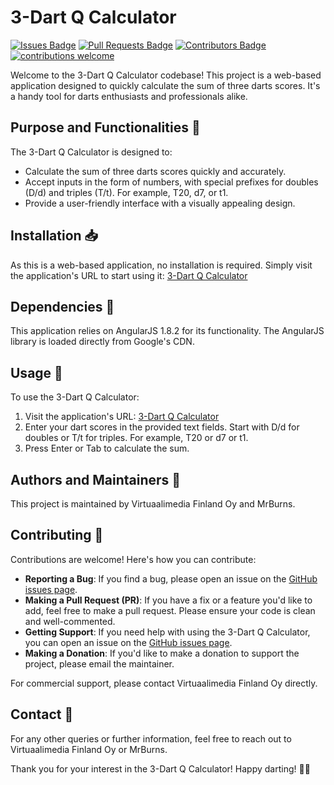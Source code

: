 # 3-Dart Q Calculator

[![Issues Badge](https://img.shields.io/github/issues/paloj/3dartCalculator)](https://github.com/paloj/3dartCalculator/issues)
[![Pull Requests Badge](https://img.shields.io/github/issues-pr/paloj/3dartCalculator)](https://github.com/paloj/3dartCalculator/pulls)
[![Contributors Badge](https://img.shields.io/github/contributors/paloj/3dartCalculator)](https://github.com/paloj/3dartCalculator/graphs/contributors)
[![contributions welcome](https://img.shields.io/badge/contributions-welcome-brightgreen.svg?style=flat)](https://github.com/dwyl/esta/issues)

Welcome to the 3-Dart Q Calculator codebase! This project is a web-based application designed to quickly calculate the sum of three darts scores. It's a handy tool for darts enthusiasts and professionals alike. 

## Purpose and Functionalities 🎯

The 3-Dart Q Calculator is designed to:

- Calculate the sum of three darts scores quickly and accurately.
- Accept inputs in the form of numbers, with special prefixes for doubles (D/d) and triples (T/t). For example, T20, d7, or t1.
- Provide a user-friendly interface with a visually appealing design.

## Installation 📥

As this is a web-based application, no installation is required. Simply visit the application's URL to start using it: [3-Dart Q Calculator](https://aws.virtuaalimedia.fi/apps/darts/)

## Dependencies 🧩

This application relies on AngularJS 1.8.2 for its functionality. The AngularJS library is loaded directly from Google's CDN.

## Usage 🎲

To use the 3-Dart Q Calculator:

1. Visit the application's URL: [3-Dart Q Calculator](https://aws.virtuaalimedia.fi/apps/darts/)
2. Enter your dart scores in the provided text fields. Start with D/d for doubles or T/t for triples. For example, T20 or d7 or t1.
3. Press Enter or Tab to calculate the sum.

## Authors and Maintainers 👥

This project is maintained by Virtuaalimedia Finland Oy and MrBurns.

## Contributing 🤝

Contributions are welcome! Here's how you can contribute:

- **Reporting a Bug**: If you find a bug, please open an issue on the [GitHub issues page](https://github.com/paloj/3dartCalculator/issues).
- **Making a Pull Request (PR)**: If you have a fix or a feature you'd like to add, feel free to make a pull request. Please ensure your code is clean and well-commented.
- **Getting Support**: If you need help with using the 3-Dart Q Calculator, you can open an issue on the [GitHub issues page](https://github.com/paloj/3dartCalculator/issues).
- **Making a Donation**: If you'd like to make a donation to support the project, please email the maintainer.

For commercial support, please contact Virtuaalimedia Finland Oy directly.

## Contact 📧

For any other queries or further information, feel free to reach out to Virtuaalimedia Finland Oy or MrBurns.

Thank you for your interest in the 3-Dart Q Calculator! Happy darting! 🎯😀